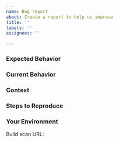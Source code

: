 ```yaml
---
name: Bug report
about: Create a report to help us improve
title: ''
labels: ''
assignees: ''

---
```


<!--- 
Please follow the instructions below. We receive dozens of issues every week, so to stay productive, we will close issues that don't provide enough information. 

Please open Android-related issues on the Android Issue Tracker at https://source.android.com/source/report-bugs
Please open Kotlin DSL-related issues at https://github.com/gradle/kotlin-dsl/issues
Please open Gradle Native-related issues at https://github.com/gradle/gradle-native/issues
-->

<!--- Provide a brief summary of the issue in the title above -->

### Expected Behavior
<!--- Tell us what should happen -->

### Current Behavior
<!--- Tell us what happens instead of the expected behavior -->

### Context
<!--- How has this issue affected you? What are you trying to accomplish? -->
<!--- Providing context helps us come up with a solution that is most useful in the real world -->

### Steps to Reproduce 
<!--- Provide a self-contained example project (as an attached archive or a Github project). -->
<!--- In the rare cases where this is infeasible, we will also accept a detailed set of instructions. -->

### Your Environment
<!--- Include as many relevant details about the environment you experienced the bug in -->
<!--- A build scan https://scans.gradle.com/get-started is ideal -->
Build scan URL:
